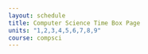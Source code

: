 ```yaml
---
layout: schedule
title: Computer Science Time Box Page
units: "1,2,3,4,5,6,7,8,9"
course: compsci
---
```

